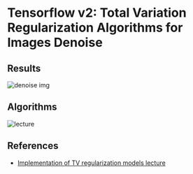 # Tensorflow v2: Total Variation Regularization Algorithms for Images Denoise

## Results
![denoise img](https://raw.github.com/ds-hwang/tv_image_denoise/master/imgs/denoise.png)

## Algorithms
![lecture](https://raw.github.com/ds-hwang/tv_image_denoise/master/imgs/lecture.png)

## References
* [Implementation of TV regularization models lecture](https://www.edwith.org/optimization2017/lecture/10558/)